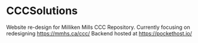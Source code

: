 # CCCSolutions
Website re-design for Milliken Mills CCC Repository. Currently focusing on redesigning https://mmhs.ca/ccc/
Backend hosted at https://pockethost.io/
